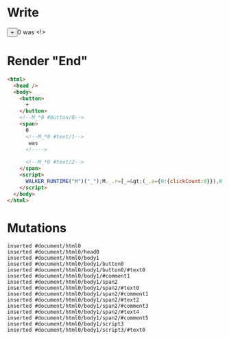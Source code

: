 # Write
  <button>+</button><!--M_*0 #button/0--><span>0<!--M_*0 #text/1--> was <!>&zwj;<!--M_*0 #text/2--></span><script>WALKER_RUNTIME("M")("_");M._.r=[_=>(_.a={0:{clickCount:0}}),0,"__tests__/template.marko_0_clickCount",0];M._.w()</script>


# Render "End"
```html
<html>
  <head />
  <body>
    <button>
      +
    </button>
    <!--M_*0 #button/0-->
    <span>
      0
      <!--M_*0 #text/1-->
       was 
      <!---->
      ‍
      <!--M_*0 #text/2-->
    </span>
    <script>
      WALKER_RUNTIME("M")("_");M._.r=[_=&gt;(_.a={0:{clickCount:0}}),0,"__tests__/template.marko_0_clickCount",0];M._.w()
    </script>
  </body>
</html>
```

# Mutations
```
inserted #document/html0
inserted #document/html0/head0
inserted #document/html0/body1
inserted #document/html0/body1/button0
inserted #document/html0/body1/button0/#text0
inserted #document/html0/body1/#comment1
inserted #document/html0/body1/span2
inserted #document/html0/body1/span2/#text0
inserted #document/html0/body1/span2/#comment1
inserted #document/html0/body1/span2/#text2
inserted #document/html0/body1/span2/#comment3
inserted #document/html0/body1/span2/#text4
inserted #document/html0/body1/span2/#comment5
inserted #document/html0/body1/script3
inserted #document/html0/body1/script3/#text0
```